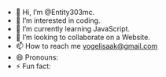 - 👋 Hi, I’m @Entity303mc.
- 👀 I’m interested in coding.
- 🌱 I’m currently learning JavaScript.
- 💞️ I’m looking to collaborate on a Website.
- 📫 How to reach me vogelisaak@gmail.com
- 😄 Pronouns: 
- ⚡ Fun fact: 

<!---
Entity303mc/Entity303mc is a ✨ special ✨ repository because its `README.md` (this file) appears on your GitHub profile.
You can click the Preview link to take a look at your changes.
--->
